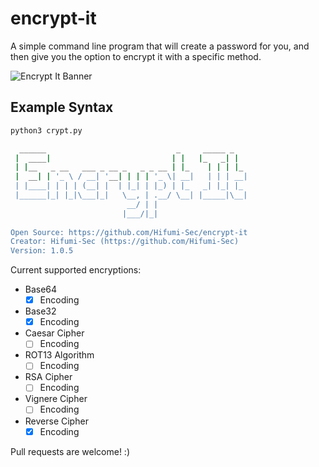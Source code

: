 # encrypt-it

A simple command line program that will create a password for you, and then give you the option to encrypt it with a specific method.

<img src="https://raw.githubusercontent.com/Hifumi-Sec/encrypt-it/main/encrypt-it-tn.jpg" alt="Encrypt It Banner"><br>

## Example Syntax
```bash
python3 crypt.py

  ______                             _     _____ _   
 |  ____|                           | |   |_   _| |  
 | |__   _ __   ___ _ __ _   _ _ __ | |_    | | | |_ 
 |  __| | '_ \ / __| '__| | | | '_ \| __|   | | | __|
 | |____| | | | (__| |  | |_| | |_) | |_   _| |_| |_ 
 |______|_| |_|\___|_|   \__, | .__/ \__| |_____|\__|
                          __/ | |                    
                         |___/|_|
                         
Open Source: https://github.com/Hifumi-Sec/encrypt-it
Creator: Hifumi-Sec (https://github.com/Hifumi-Sec)
Version: 1.0.5
```

Current supported encryptions:

- Base64
  - [x] Encoding
- Base32
  - [x] Encoding
- Caesar Cipher
  - [ ] Encoding
- ROT13 Algorithm
  - [ ] Encoding
- RSA Cipher
  - [ ] Encoding
- Vignere Cipher
  - [ ] Encoding
- Reverse Cipher
  - [x] Encoding

Pull requests are welcome! :)
